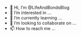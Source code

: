 - 👋 Hi, I’m @LifeAndBondsBlog
- 👀 I’m interested in ...
- 🌱 I’m currently learning ...
- 💞️ I’m looking to collaborate on ...
- 📫 How to reach me ...

<!---
LifeAndBondsBlog/LifeAndBondsBlog is a ✨ special ✨ repository because its `README.md` (this file) appears on your GitHub profile.
You can click the Preview link to take a look at your changes.
--->
